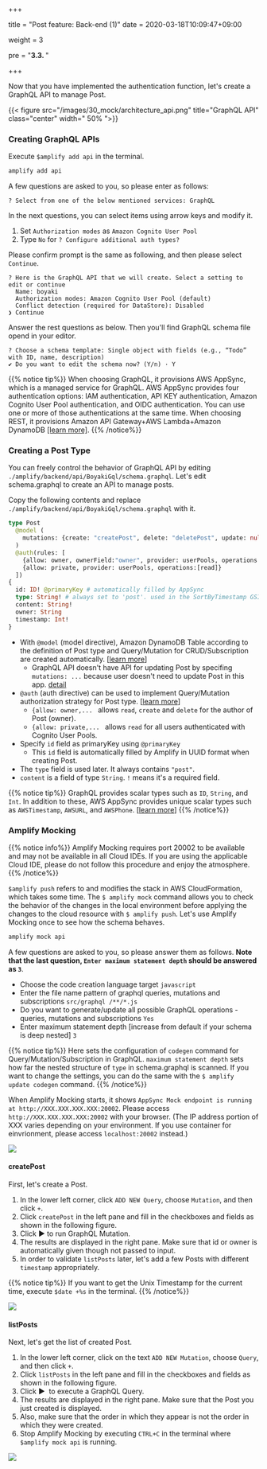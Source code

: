 +++

title = "Post feature: Back-end (1)"
date = 2020-03-18T10:09:47+09:00

weight = 3

pre = "<b>3.3. </b>"

+++



Now that you have implemented the authentication function, let's create a GraphQL API to manage Post.


{{< figure src="/images/30_mock/architecture_api.png" title="GraphQL API" class="center" width=" 50% ">}}


### Creating GraphQL APIs
Execute `$amplify add api` in the terminal.

```sh
amplify add api
```

A few questions are asked to you, so please enter as follows:

```none
? Select from one of the below mentioned services: GraphQL
```

In the next questions, you can select items using arrow keys and modify it.

1. Set `Authorization modes` as `Amazon Cognito User Pool`
2. Type `No` for `? Configure additional auth types?`

Please confirm prompt is the same as following, and then please select `Continue`.

```none
? Here is the GraphQL API that we will create. Select a setting to edit or continue 
  Name: boyaki 
  Authorization modes: Amazon Cognito User Pool (default) 
  Conflict detection (required for DataStore): Disabled 
❯ Continue 
```

Answer the rest questions as below. Then you'll find GraphQL schema file opend in your editor.

```none
? Choose a schema template: Single object with fields (e.g., “Todo” with ID, name, description)
✔ Do you want to edit the schema now? (Y/n) · Y
```

{{% notice tip%}}
When choosing GraphQL, it provisions AWS AppSync, which is a managed service for GraphQL. AWS AppSync provides four authentication options: IAM authentication, API KEY authentication, Amazon Cognito User Pool authentication, and OIDC authentication.
You can use one or more of those authentications at the same time.
When choosing REST, it provisions Amazon API Gateway+AWS Lambda+Amazon DynamoDB [[learn more]](https://docs.amplify.aws/cli/restapi).
{{% /notice%}}


### Creating a Post Type
You can freely control the behavior of GraphQL API by editing `./amplify/backend/api/BoyakiGql/schema.graphql`.
Let's edit schema.graphql to create an API to manage posts.

Copy the following contents and replace `./amplify/backend/api/BoyakiGql/schema.graphql` with it.

```graphql
type Post
  @model (
    mutations: {create: "createPost", delete: "deletePost", update: null}
  )
  @auth(rules: [
    {allow: owner, ownerField:"owner", provider: userPools, operations:[read, create, delete]}
    {allow: private, provider: userPools, operations:[read]}
  ])
{
  id: ID! @primaryKey # automatically filled by AppSync
  type: String! # always set to 'post'. used in the SortByTimestamp GSI
  content: String!
  owner: String
  timestamp: Int!
}
```

- With `@model` (model directive), Amazon DynamoDB Table according to the definition of Post type and Query/Mutation for CRUD/Subscription are created automatically. [[learn more](https://docs.amplify.aws/cli/graphql/data-modeling/)]
  -  GraphQL API doesn't have API for updating Post by specifing `mutations: ...` because user doesn't need to update Post in this app. [detail](https://docs.amplify.aws/cli/graphql/data-modeling/#rename-generated-queries-mutations-and-subscriptions) 
- `@auth` (auth directive) can be used to implement Query/Mutation authorization strategy for Post type. [[learn more](https://docs.amplify.aws/cli/graphql/authorization-rules/)]
  - `{allow: owner,... ` allows `read`, `create` and `delete` for the author of Post (owner).
  - `{allow: private,... ` allows `read` for all users authenticated with Cognito User Pools.
- Specify `id` field as primaryKey using `@primaryKey`
  - This `id` field is automatically filled by Amplify in UUID format when creating Post.
- The `type` field is used later. It always contains `"post"`.
- `content` is a field of type `String`. `!` means it's a required field.

{{% notice tip%}}
GraphQL provides scalar types such as `ID`, `String`, and `Int`. In addition to these, AWS AppSync provides unique scalar types such as `AWSTimestamp`, `AWSURL`, and `AWSPhone`. [[learn more](https://docs.aws.amazon.com/ja_jp/appsync/latest/devguide/scalars.html)]
{{% /notice%}}

### Amplify Mocking


{{% notice info%}}
Amplify Mocking requires port 20002 to be available and may not be available in all Cloud IDEs.
If you are using the applicable Cloud IDE, please do not follow this procedure and enjoy the atmosphere.
{{% /notice%}}


`$amplify push` refers to and modifies the stack in AWS CloudFormation, which  takes some time.
The `$ amplify mock` command allows you to check the behavior of the changes in the local environment before applying the changes to the cloud resource with `$ amplify push`.
Let's use Amplify Mocking once to see how the schema behaves.


```bash
amplify mock api
```


A few questions are asked to you, so please answer them as follows. **Note that the last question, `Enter maximum statement depth` should be answered as `3`**.


- Choose the code creation language target `javascript`
- Enter the file name pattern of graphql queries, mutations and subscriptions `src/graphql /**/*.js`
- Do you want to generate/update all possible GraphQL operations - queries, mutations and subscriptions `Yes`
- Enter maximum statement depth [increase from default if your schema is deep nested] `3 `


{{% notice tip%}}
Here sets the configuration of `codegen` command for Query/Mutation/Subscription in GraphQL.
`maximum statement depth` sets how far the nested structure of `type` in schema.graphql is scanned.
If you want to change the settings, you can do the same with the `$ amplify update codegen` command.
{{% /notice%}}

When Amplify Mocking starts, it shows `AppSync Mock endpoint is running at http://XXX.XXX.XXX.XXX:20002`. Please access `http://XXX.XXX.XXX.XXX:20002` with your browser. (The IP address portion of XXX varies depending on your environment. If you use container for einvrionment, please access `localhost:20002` instead.)

![](/images/30_mock/graphql_1.png)

#### createPost
First, let's create a Post.

1. In the lower left corner, click `ADD NEW Query`, choose `Mutation`, and then click `+`.
1. Click `createPost` in the left pane and fill in the checkboxes and fields as shown in the following figure.
1. Click **▶** to run GraphQL Mutation.
1. The results are displayed in the right pane. Make sure that id or owner is automatically given though not passed to input.
1. In order to validate `listPosts` later, let's add a few Posts with different `timestamp` appropriately.

{{% notice tip%}}
If you want to get the Unix Timestamp for the current time, execute `$date +%s` in the terminal.
{{% /notice%}}

![](/images/30_mock/graphql_2.png)

#### listPosts
Next, let's get the list of created Post.

1. In the lower left corner, click on the text `ADD NEW Mutation`, choose `Query`, and then click `+`.
1. Click `listPosts` in the left pane and fill in the checkboxes and fields as shown in the following figure.
1. Click **▶** ︎ to execute a GraphQL Query.
1. The results are displayed in the right pane. Make sure that the Post you just created is displayed.
1. Also, make sure that the order in which they appear is not the order in which they were created.
1. Stop Amplify Mocking by executing `CTRL+C` in the terminal where `$amplify mock api` is running.

![](/images/30_mock/listPosts.png)